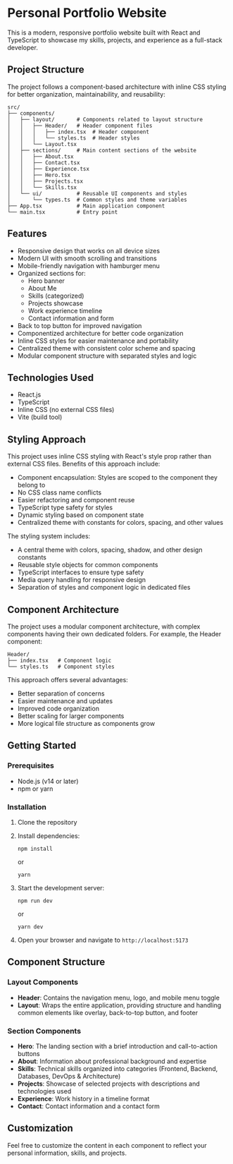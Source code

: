 # Personal Portfolio Website

This is a modern, responsive portfolio website built with React and TypeScript to showcase my skills, projects, and experience as a full-stack developer.

## Project Structure

The project follows a component-based architecture with inline CSS styling for better organization, maintainability, and reusability:

```
src/
├── components/
│   ├── layout/       # Components related to layout structure
│   │   ├── Header/   # Header component files
│   │   │   ├── index.tsx  # Header component
│   │   │   └── styles.ts  # Header styles
│   │   └── Layout.tsx
│   ├── sections/     # Main content sections of the website
│   │   ├── About.tsx
│   │   ├── Contact.tsx
│   │   ├── Experience.tsx
│   │   ├── Hero.tsx
│   │   ├── Projects.tsx
│   │   └── Skills.tsx
│   └── ui/           # Reusable UI components and styles
│       └── types.ts  # Common styles and theme variables
├── App.tsx           # Main application component
└── main.tsx          # Entry point
```

## Features

- Responsive design that works on all device sizes
- Modern UI with smooth scrolling and transitions
- Mobile-friendly navigation with hamburger menu
- Organized sections for:
  - Hero banner
  - About Me
  - Skills (categorized)
  - Projects showcase
  - Work experience timeline
  - Contact information and form
- Back to top button for improved navigation
- Componentized architecture for better code organization
- Inline CSS styles for easier maintenance and portability
- Centralized theme with consistent color scheme and spacing
- Modular component structure with separated styles and logic

## Technologies Used

- React.js
- TypeScript
- Inline CSS (no external CSS files)
- Vite (build tool)

## Styling Approach

This project uses inline CSS styling with React's style prop rather than external CSS files. Benefits of this approach include:

- Component encapsulation: Styles are scoped to the component they belong to
- No CSS class name conflicts
- Easier refactoring and component reuse
- TypeScript type safety for styles
- Dynamic styling based on component state
- Centralized theme with constants for colors, spacing, and other values

The styling system includes:

- A central theme with colors, spacing, shadow, and other design constants
- Reusable style objects for common components
- TypeScript interfaces to ensure type safety
- Media query handling for responsive design
- Separation of styles and component logic in dedicated files

## Component Architecture

The project uses a modular component architecture, with complex components having their own dedicated folders. For example, the Header component:

```
Header/
├── index.tsx   # Component logic
└── styles.ts   # Component styles
```

This approach offers several advantages:

- Better separation of concerns
- Easier maintenance and updates
- Improved code organization
- Better scaling for larger components
- More logical file structure as components grow

## Getting Started

### Prerequisites

- Node.js (v14 or later)
- npm or yarn

### Installation

1. Clone the repository
2. Install dependencies:

   ```
   npm install
   ```

   or

   ```
   yarn
   ```

3. Start the development server:

   ```
   npm run dev
   ```

   or

   ```
   yarn dev
   ```

4. Open your browser and navigate to `http://localhost:5173`

## Component Structure

### Layout Components

- **Header**: Contains the navigation menu, logo, and mobile menu toggle
- **Layout**: Wraps the entire application, providing structure and handling common elements like overlay, back-to-top button, and footer

### Section Components

- **Hero**: The landing section with a brief introduction and call-to-action buttons
- **About**: Information about professional background and expertise
- **Skills**: Technical skills organized into categories (Frontend, Backend, Databases, DevOps & Architecture)
- **Projects**: Showcase of selected projects with descriptions and technologies used
- **Experience**: Work history in a timeline format
- **Contact**: Contact information and a contact form

## Customization

Feel free to customize the content in each component to reflect your personal information, skills, and projects.
